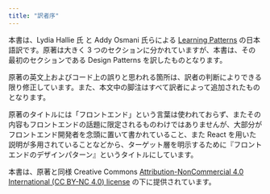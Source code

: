 ```yaml
---
title: "訳者序"
---
```


本書は、Lydia Hallie 氏 と Addy Osmani 氏らによる [Learning Patterns](https://www.patterns.dev/) の日本語訳です。原著は大きく 3 つのセクションに分かれていますが、本書は、その最初のセクションである Design Patterns を訳したものとなります。

原著の英文上およびコード上の誤りと思われる箇所は、訳者の判断によりできる限り修正しています。また、本文中の脚注はすべて訳者によって追加されたものとなります。

原著のタイトルには「フロントエンド」という言葉は使われておらず、またその内容もフロントエンドの話題に限定されるものわけではありませんが、大部分がフロントエンド開発者を念頭に置いて書かれていること、また React を用いた説明が多用されていることなどから、ターゲット層を明示するために『フロントエンドのデザインパターン』というタイトルにしています。

本書は、原著と同様 Creative Commons [Attribution-NonCommercial 4.0 International (CC BY-NC 4.0) license](https://creativecommons.org/licenses/by-nc/4.0/) の下に提供されています。
